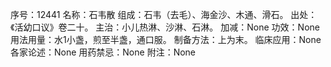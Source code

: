 序号：12441
名称：石韦散
组成：石韦（去毛）、海金沙、木通、滑石。
出处：《活幼口议》卷二十。
主治：小儿热淋、沙淋、石淋。
加减：None
功效：None
用法用量：水1小盏，煎至半盏，通口服。
制备方法：上为末。
临床应用：None
各家论述：None
用药禁忌：None
附注：None
